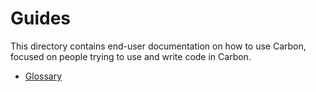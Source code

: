 # Guides

<!--
Part of the Carbon Language project, under the Apache License v2.0 with LLVM
Exceptions. See /LICENSE for license information.
SPDX-License-Identifier: Apache-2.0 WITH LLVM-exception
-->

This directory contains end-user documentation on how to use Carbon, focused on
people trying to use and write code in Carbon.

-   [Glossary](glossary.md)
